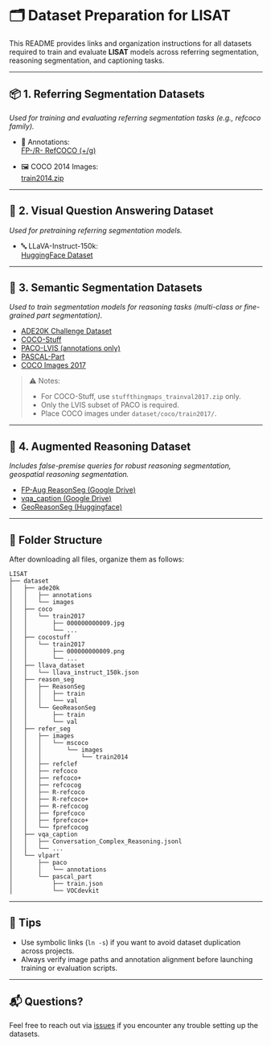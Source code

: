 # 🗂️ Dataset Preparation for LISAT

This README provides links and organization instructions for all datasets required to train and evaluate **LISAT** models across referring segmentation, reasoning segmentation, and captioning tasks.

---

## 📦 1. Referring Segmentation Datasets  
*Used for training and evaluating referring segmentation tasks (e.g., refcoco family).*

- 📄 Annotations:  
  [FP-/R- RefCOCO (+/g)](https://drive.google.com/file/d/1mA3kcY3QiAZz1Zr89MCKYd7e3LBIwUzl/view?usp=sharing)

- 🖼 COCO 2014 Images:  
  [train2014.zip](http://images.cocodataset.org/zips/train2014.zip)

---

## 🧠 2. Visual Question Answering Dataset  
*Used for pretraining referring segmentation models.*

- 🔤 LLaVA-Instruct-150k:  
  [HuggingFace Dataset](https://huggingface.co/datasets/liuhaotian/LLaVA-Instruct-150K/blob/main/llava_instruct_150k.json)

---

## 🧩 3. Semantic Segmentation Datasets  
*Used to train segmentation models for reasoning tasks (multi-class or fine-grained part segmentation).*

- [ADE20K Challenge Dataset](http://data.csail.mit.edu/places/ADEchallenge/ADEChallengeData2016.zip)  
- [COCO-Stuff](http://calvin.inf.ed.ac.uk/wp-content/uploads/data/cocostuffdataset/stuffthingmaps_trainval2017.zip)  
- [PACO-LVIS (annotations only)](https://github.com/facebookresearch/paco/tree/main#dataset-setup)  
- [PASCAL-Part](https://github.com/facebookresearch/VLPart/tree/main/datasets#pascal-part)  
- [COCO Images 2017](http://images.cocodataset.org/zips/train2017.zip)

> ⚠️ Notes:
> - For COCO-Stuff, use `stuffthingmaps_trainval2017.zip` only.
> - Only the LVIS subset of PACO is required.
> - Place COCO images under `dataset/coco/train2017/`.

---

## 🔀 4. Augmented Reasoning Dataset  
*Includes false-premise queries for robust reasoning segmentation, geospatial reasoning segmentation.*

- [FP-Aug ReasonSeg (Google Drive)](https://drive.google.com/file/d/11WNg1KaV2mk7gTdJRa2aahGqfj4luTDw/view?usp=sharing)
- [vqa_caption (Google Drive)](https://drive.google.com/drive/folders/1S9Z4IVLyoWND5C8iSjFLUFDQCCvb6bCI?usp=sharing)
- [GeoReasonSeg (Huggingface)](https://huggingface.co/datasets/jquenum/GRES/blob/main/README.md)
---

## 📁 Folder Structure

After downloading all files, organize them as follows:

```
LISAT
├── dataset
│   ├── ade20k
│   │   ├── annotations
│   │   └── images
│   ├── coco
│   │   └── train2017
│   │       ├── 000000000009.jpg
│   │       └── ...
│   ├── cocostuff
│   │   └── train2017
│   │       ├── 000000000009.png
│   │       └── ...
│   ├── llava_dataset
│   │   └── llava_instruct_150k.json
│   ├── reason_seg
│   │   ├── ReasonSeg
│   │   │   ├── train
│   │   │   └── val
│   │   └── GeoReasonSeg
│   │       ├── train
│   │       └── val
│   ├── refer_seg
│   │   ├── images
│   │   │   └── mscoco
│   │   │       └── images
│   │   │           └── train2014
│   │   ├── refclef
│   │   ├── refcoco
│   │   ├── refcoco+
│   │   ├── refcocog
│   │   ├── R-refcoco
│   │   ├── R-refcoco+
│   │   ├── R-refcocog
│   │   ├── fprefcoco
│   │   ├── fprefcoco+
│   │   └── fprefcocog
│   ├── vqa_caption
│   │   ├── Conversation_Complex_Reasoning.jsonl
│   │   └── ...
│   └── vlpart
│       ├── paco
│       │   └── annotations
│       └── pascal_part
│           ├── train.json
│           └── VOCdevkit
```

---

## 🧭 Tips

- Use symbolic links (`ln -s`) if you want to avoid dataset duplication across projects.
- Always verify image paths and annotation alignment before launching training or evaluation scripts.

---

## 📬 Questions?

Feel free to reach out via [issues](https://github.com/lisat-bair/LISAt/issues) if you encounter any trouble setting up the datasets.
